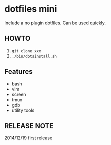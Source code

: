 dotfiles mini
===============

Include a no plugin dotfiles.
Can be used quickly.

## HOWTO ##

1. `git clone xxx`
2. `./bin/dotsinstall.sh`

## Features ##

- bash
- vim
- screen
- tmux
- gdb
- utility tools

## RELEASE NOTE ##

2014/12/19 first release


